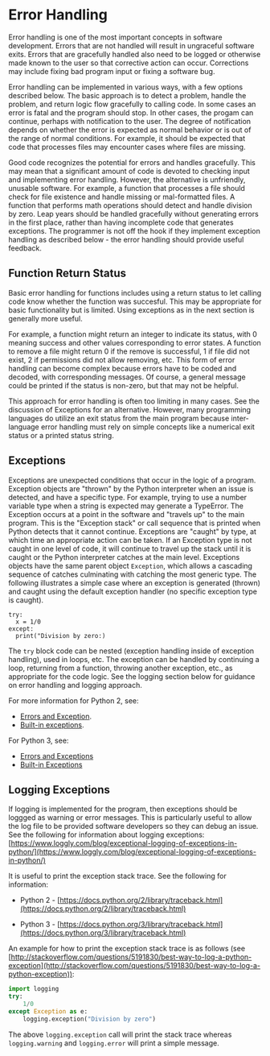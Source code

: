 # Error Handling

Error handling is one of the most important concepts in software development.
Errors that are not handled will result in ungraceful software exits.
Errors that are gracefully handled also need to be logged or otherwise made known to the user so that corrective action can occur.
Corrections may include fixing bad program input or fixing a software bug.

Error handling can be implemented in various ways, with a few options described below.
The basic approach is to detect a problem, handle the problem, and return logic flow gracefully to calling code.
In some cases an error is fatal and the program should stop.
In other cases, the progam can continue, perhaps with notification to the user.
The degree of notification depends on whether the error is expected as normal behavior or is out of the range of normal conditions.
For example, it should be expected that code that processes files may encounter cases where files are missing.

Good code recognizes the potential for errors and handles gracefully.
This may mean that a significant amount of code is devoted to checking input and implementing error handling.
However, the alternative is unfriendly, unusable software.
For example, a function that processes a file should check for file existence and handle missing or mal-formatted files.
A function that performs math operations should detect and handle division by zero.
Leap years should be handled gracefully without generating errors in the first place, rather than having incomplete code that generates exceptions.
The programmer is not off the hook if they implement exception handling as described below - the error handling should provide useful feedback.

## Function Return Status

Basic error handling for functions includes using a return status to let calling code know whether the function was succesful.
This may be appropriate for basic functionality but is limited. Using exceptions as in the next section is generally more useful.

For example, a function might return an integer to indicate its status, with 0 meaning success and other values corresponding to error states.
A function to remove a file might return 0 if the remove is successful, 1 if file did not exist, 2 if permissions did not allow removing, etc.
This form of error handling can become complex because errors have to be coded and decoded, with corresponding messages.
Of course, a general message could be printed if the status is non-zero, but that may not be helpful.

This approach for error handling is often too limiting in many cases.  See the discussion of Exceptions for an alternative.
However, many programming languages do utilize an exit status from the main program because inter-language error handling must rely on simple concepts
like a numerical exit status or a printed status string.

## Exceptions

Exceptions are unexpected conditions that occur in the logic of a program.
Exception objects are "thrown" by the Python interpreter when an issue is detected, and have a specific type.
For example, trying to use a number variable type when a string is expected may generate a TypeError.
The Exception occurs at a point in the software and "travels up" to the main program.  This is the "Exception stack" or call sequence
that is printed when Python detects that it cannot continue.
Exceptions are "caught" by type, at which time an appropriate action can be taken.
If an Exception type is not caught in one level of code, it will continue to travel up the stack until it is caught or the Python interpreter catches at the main level.
Exceptions objects have the same parent object `Exception`, which allows a cascading sequence of catches culminating with catching the most generic type.
The following illustrates a simple case where an exception is generated (thrown) and caught using the default exception handler (no specific exception type is caught).

```
try:
  x = 1/0
except:
  print("Division by zero:)

```

The `try` block code can be nested (exception handling inside of exception handling), used in loops, etc.
The exception can be handled by continuing a loop, returning from a function, throwing another exception, etc.,
as appropriate for the code logic.  See the logging section below for guidance on error handling and logging approach.

For more information for Python 2, see:

* [Errors and Exception](https://docs.python.org/2/tutorial/errors.html).
* [Built-in exceptions](https://docs.python.org/2/library/exceptions.html).

For Python 3, see:

* [Errors and Exceptions](https://docs.python.org/3/tutorial/errors.html)
* [Built-in Exceptions](https://docs.python.org/3/library/exceptions.html)

## Logging Exceptions

If logging is implemented for the program, then exceptions should be loggged as warning or error messages.
This is particularly useful to allow the log file to be provided software developers so they can debug an issue.
See the following for information about logging exceptions:  [https://www.loggly.com/blog/exceptional-logging-of-exceptions-in-python/](https://www.loggly.com/blog/exceptional-logging-of-exceptions-in-python/)

It is useful to print the exception stack trace.  See the following for information:

* Python 2 - [https://docs.python.org/2/library/traceback.html](https://docs.python.org/2/library/traceback.html)

* Python 3 - [https://docs.python.org/3/library/traceback.html](https://docs.python.org/3/library/traceback.html)

An example for how to print the exception stack trace is as follows
(see [http://stackoverflow.com/questions/5191830/best-way-to-log-a-python-exception](http://stackoverflow.com/questions/5191830/best-way-to-log-a-python-exception)):

```python
import logging
try:
    1/0
except Exception as e:
    logging.exception("Division by zero")
```

The above `logging.exception` call will print the stack trace whereas `logging.warning` and `logging.error` will print a simple message.
